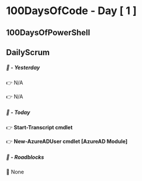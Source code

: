 # 100DaysOfCode - Day [ 1 ]     
## 100DaysOfPowerShell          
## DailyScrum                   


##### :checkered_flag: _-_ Yesterday

:point_right: N/A

:point_right: N/A

##### :checkered_flag: _-_ Today

:point_right: **Start-Transcript cmdlet**

:point_right: **New-AzureADUser cmdlet [AzureAD Module]**

##### :construction: _-_ Roadblocks

:construction_worker: None